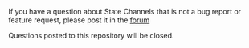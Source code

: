 If you have a question about State Channels that is not a bug report or feature
request, please post it in the [forum](https://research.statechannels.org/)

Questions posted to this repository will be closed.
